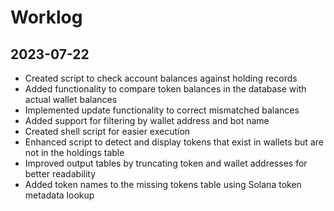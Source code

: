 # Worklog

## 2023-07-22
- Created script to check account balances against holding records
- Added functionality to compare token balances in the database with actual wallet balances
- Implemented update functionality to correct mismatched balances
- Added support for filtering by wallet address and bot name
- Created shell script for easier execution
- Enhanced script to detect and display tokens that exist in wallets but are not in the holdings table
- Improved output tables by truncating token and wallet addresses for better readability
- Added token names to the missing tokens table using Solana token metadata lookup 